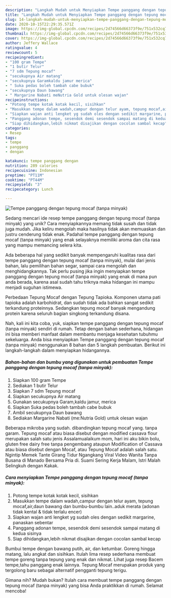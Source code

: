 ```yaml
---
description: "Langkah Mudah untuk Menyiapkan Tempe panggang dengan tepung mocaf (tanpa minyak) yang Menggugah Selera"
title: "Langkah Mudah untuk Menyiapkan Tempe panggang dengan tepung mocaf (tanpa minyak) yang Menggugah Selera"
slug: 14-langkah-mudah-untuk-menyiapkan-tempe-panggang-dengan-tepung-mocaf-tanpa-minyak-yang-menggugah-selera
date: 2020-10-15T22:29:35.571Z
image: https://img-global.cpcdn.com/recipes/2d74566d66373f9e/751x532cq70/tempe-panggang-dengan-tepung-mocaf-tanpa-minyak-foto-resep-utama.jpg
thumbnail: https://img-global.cpcdn.com/recipes/2d74566d66373f9e/751x532cq70/tempe-panggang-dengan-tepung-mocaf-tanpa-minyak-foto-resep-utama.jpg
cover: https://img-global.cpcdn.com/recipes/2d74566d66373f9e/751x532cq70/tempe-panggang-dengan-tepung-mocaf-tanpa-minyak-foto-resep-utama.jpg
author: Jeffery Wallace
ratingvalue: 4
reviewcount: 5
recipeingredient:
- "100 gram Tempe"
- "1 butir Telur"
- "7 sdm Tepung mocaf"
- "secukupnya Air matang"
- "secukupnya Garamkaldu jamur merica"
- " Suka pedas boleh tambah cabe bubuk"
- "secukupnya Daun bawang"
- " Margarine Nabati meNutria Gold untuk olesan wajan"
recipeinstructions:
- "Potong tempe kotak kotak kecil, sisihkan"
- "Masukkan tempe dalam wadah,campur dengan telur ayam, tepung mocaf,air,daun bawang dan bumbu-bumbu lain..aduk merata (adonan tidak kental &amp; tidak terlalu encer)"
- "Siapkan wajan anti lengket yg sudah oles dengan sedikit margarine, panaskan sebentar"
- "Panggang adonan tempe, sesendok demi sesendok sampai matang di kedua sisinya"
- "Siap dihidangkan,lebih nikmat disajikan dengan cocolan sambal kecap"
categories:
- Resep
tags:
- tempe
- panggang
- dengan

katakunci: tempe panggang dengan 
nutrition: 289 calories
recipecuisine: Indonesian
preptime: "PT11M"
cooktime: "PT44M"
recipeyield: "3"
recipecategory: Lunch

---
```



![Tempe panggang dengan tepung mocaf (tanpa minyak)](https://img-global.cpcdn.com/recipes/2d74566d66373f9e/751x532cq70/tempe-panggang-dengan-tepung-mocaf-tanpa-minyak-foto-resep-utama.jpg)

Sedang mencari ide resep tempe panggang dengan tepung mocaf (tanpa minyak) yang unik? Cara menyiapkannya memang tidak susah dan tidak juga mudah. Jika keliru mengolah maka hasilnya tidak akan memuaskan dan justru cenderung tidak enak. Padahal tempe panggang dengan tepung mocaf (tanpa minyak) yang enak selayaknya memiliki aroma dan cita rasa yang mampu memancing selera kita.

Ada beberapa hal yang sedikit banyak mempengaruhi kualitas rasa dari tempe panggang dengan tepung mocaf (tanpa minyak), mulai dari jenis bahan, lalu pemilihan bahan segar, sampai cara mengolah dan menghidangkannya. Tak perlu pusing jika ingin menyiapkan tempe panggang dengan tepung mocaf (tanpa minyak) yang enak di mana pun anda berada, karena asal sudah tahu triknya maka hidangan ini mampu menjadi suguhan istimewa.

Perbedaan Tepung Mocaf dengan Tepung Tapioka. Komponen utama pati tapioka adalah karbohidrat, dan sudah tidak ada bahkan sangat sedikit terkandung proteinnya. Sedangkan tepung mocaf banyak mengandung protein karena seluruh bagian singkong terkandung disana.


Nah, kali ini kita coba, yuk, siapkan tempe panggang dengan tepung mocaf (tanpa minyak) sendiri di rumah. Tetap dengan bahan sederhana, hidangan ini bisa memberi manfaat dalam membantu menjaga kesehatan tubuhmu sekeluarga. Anda bisa menyiapkan Tempe panggang dengan tepung mocaf (tanpa minyak) menggunakan 8 bahan dan 5 langkah pembuatan. Berikut ini langkah-langkah dalam menyiapkan hidangannya.

<!--inarticleads1-->

##### Bahan-bahan dan bumbu yang digunakan untuk pembuatan Tempe panggang dengan tepung mocaf (tanpa minyak):

1. Siapkan 100 gram Tempe
1. Sediakan 1 butir Telur
1. Siapkan 7 sdm Tepung mocaf
1. Siapkan secukupnya Air matang
1. Gunakan secukupnya Garam,kaldu jamur, merica
1. Siapkan  Suka pedas boleh tambah cabe bubuk
1. Ambil secukupnya Daun bawang
1. Sediakan  Margarine Nabati (me:Nutria Gold) untuk olesan wajan


Beberapa mikroba yang sudah. dibandingkan tepung mocaf yang. tanpa garam. Tepung mocaf atau biasa disebut dengan modified cassava flour merupakan salah satu jenis Assalamualaikum mom, hari ini aku bikin bolu, gluten free dairy free tanpa pengembang ataupun Modification of Cassava atau biasa disebut dengan Mocaf, atau Tepung Mocaf adalah salah satu. Ngintip Memek Tante Girang Tidur Ngangkang Viral Video Wanita Tanpa Busana di Manado Bersama Pria di. Suami Sering Kerja Malam, Istri Malah Selingkuh dengan Kakak. 

<!--inarticleads2-->

##### Cara menyiapkan Tempe panggang dengan tepung mocaf (tanpa minyak):

1. Potong tempe kotak kotak kecil, sisihkan
1. Masukkan tempe dalam wadah,campur dengan telur ayam, tepung mocaf,air,daun bawang dan bumbu-bumbu lain..aduk merata (adonan tidak kental &amp; tidak terlalu encer)
1. Siapkan wajan anti lengket yg sudah oles dengan sedikit margarine, panaskan sebentar
1. Panggang adonan tempe, sesendok demi sesendok sampai matang di kedua sisinya
1. Siap dihidangkan,lebih nikmat disajikan dengan cocolan sambal kecap


Bumbui tempe dengan bawang putih, air, dan ketumbar. Goreng hingga matang, lalu angkat dan sisihkan. Itulah lima resep sederhana membuat tempe goreng tanpa tepung yang enak dan nikmat. Lihat juga resep Bacem tempe,tahu panggang enak lainnya. Tepung Mocaf merupakan produk yang tergolong baru sebagai alternatif pengganti tepung terigu. 

Gimana nih? Mudah bukan? Itulah cara membuat tempe panggang dengan tepung mocaf (tanpa minyak) yang bisa Anda praktikkan di rumah. Selamat mencoba!
